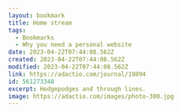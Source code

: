 ```yaml
---
layout: bookmark
title: Home stream
tags:
  - Bookmarks
  - Why you need a personal website
date: 2023-04-22T07:44:08.562Z
created: 2023-04-22T07:44:08.562Z
modified: 2023-04-22T07:44:08.562Z
link: https://adactio.com/journal/19894
id: 561273348
excerpt: Hodgepodges and through lines.
image: https://adactio.com/images/photo-300.jpg
---
```

